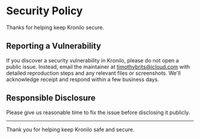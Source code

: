 # Security Policy

Thanks for helping keep Kronilo secure.

## Reporting a Vulnerability

If you discover a security vulnerability in Kronilo, please do not open a public issue. Instead, email the maintainer at timothybrits@icloud.com with detailed reproduction steps and any relevant files or screenshots. We'll acknowledge receipt and respond within a few business days.

## Responsible Disclosure

Please give us reasonable time to fix the issue before disclosing it publicly.

---

Thank you for helping keep Kronilo safe and secure.
